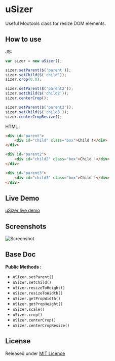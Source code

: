 # uSizer

Useful Mootools class for resize DOM elements.


## How to use

JS:
```js
var sizer = new uSizer();

sizer.setParent($('parent'));
sizer.setChild($('child'));
sizer.crop(0,0);

sizer.setParent($('parent2'));
sizer.setChild($('child2'));
sizer.centerCrop();

sizer.setParent($('parent3'));
sizer.setChild($('child3'));
sizer.centerCropResize();
```

HTML :
```html
<div id="parent">
    <div id="child" class="box">Child !</div>
</div>

<div id="parent2">
    <div id="child2" class="box">Child !</div>
</div>

<div id="parent3">
    <div id="child3" class="box">Child !</div>
</div>
```

## Live Demo

[uSizer live demo](http://goo.gl/2VGUz)


## Screenshots

![Screenshot](http://goo.gl/W8dxR)


## Base Doc

**Public Methods :**

  * `uSizer.setParent()`
  * `uSizer.setChild()`
  * `uSizer.resizeToHeight()`
  * `uSizer.resizeToWidth()`
  * `uSizer.getPropWidth()`
  * `uSizer.getPropHeight()`
  * `uSizer.scale()`
  * `uSizer.crop()`
  * `uSizer.centerCrop()`
  * `uSizer.centerCropResize()`

## License

Released under [MIT Licence](http://www.opensource.org/licenses/mit-license.php)
